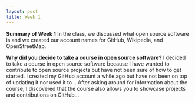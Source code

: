 ```yaml
---
layout: post
title: Week 1
---
```

**Summary of Week 1**
In the class, we discussed what open source software is and we created
our account names for GitHub, Wikipedia, and OpenStreetMap.

**Why did you decide to take a course in open source software?**
I decided to take a course in open source software because I have wanted to
contribute to open source projects but have not been sure of how to get 
started. I created my GitHub account a while ago but have not been on top of
updating it nor used it to ...After asking around for information about the course, I discovered
that the course also allows you to showcase projects and contributions on
GitHub...
